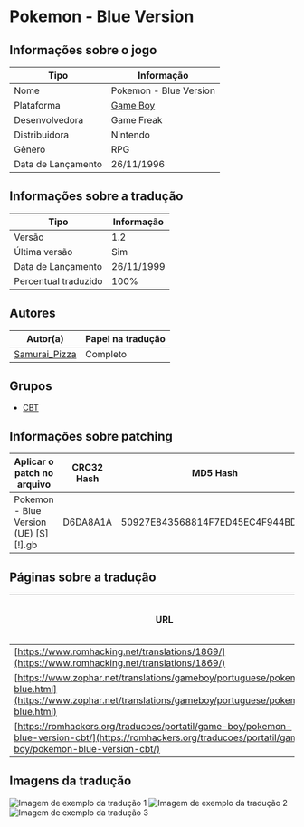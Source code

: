 # Pokemon - Blue Version

## Informações sobre o jogo

| Tipo | Informação |
| ----------- | ----------- |
| Nome | Pokemon \- Blue Version |
| Plataforma | [Game Boy](../) |
| Desenvolvedora | Game Freak |
| Distribuidora | Nintendo |
| Gênero | RPG |
| Data de Lançamento | 26/11/1996 |

## Informações sobre a tradução

| Tipo | Informação |
| ----------- | ----------- |
| Versão | 1\.2 |
| Última versão | Sim |
| Data de Lançamento | 26/11/1999 |
| Percentual traduzido | 100% |

## Autores

| Autor(a) | Papel na tradução |
| ----------- | ----------- |
| [Samurai\_Pizza](../../../autores/samurai_pizza/) | Completo |

## Grupos

* [CBT](../../../grupos/cbt/)

## Informações sobre patching

| Aplicar o patch no arquivo | CRC32 Hash | MD5 Hash |
| ----------- | ----------- | ----------- |
| Pokemon \- Blue Version \(UE\) \[S\]\[\!\]\.gb | D6DA8A1A | 50927E843568814F7ED45EC4F944BD8B |

## Páginas sobre a tradução

| URL | Oficial (publicado pelos autores) | Possuí link de download |
| ----------- | ----------- | ----------- |
| [https://www.romhacking.net/translations/1869/](https://www.romhacking.net/translations/1869/) | Não | Sim |
| [https://www.zophar.net/translations/gameboy/portuguese/pokemon-blue.html](https://www.zophar.net/translations/gameboy/portuguese/pokemon-blue.html) | Não | Sim |
| [https://romhackers.org/traducoes/portatil/game-boy/pokemon-blue-version-cbt/](https://romhackers.org/traducoes/portatil/game-boy/pokemon-blue-version-cbt/) | Não | Não |

## Imagens da tradução

![Imagem de exemplo da tradução 1](1.png)
![Imagem de exemplo da tradução 2](2.png)
![Imagem de exemplo da tradução 3](3.png)